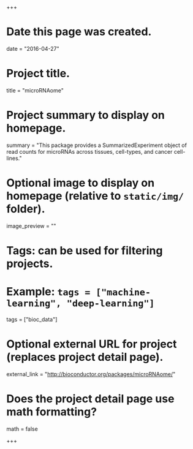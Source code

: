 +++
# Date this page was created.
date = "2016-04-27"

# Project title.
title = "microRNAome"

# Project summary to display on homepage.
summary = "This package provides a SummarizedExperiment object of read counts for microRNAs across tissues, cell-types, and cancer cell-lines."

# Optional image to display on homepage (relative to `static/img/` folder).
image_preview = ""

# Tags: can be used for filtering projects.
# Example: `tags = ["machine-learning", "deep-learning"]`
tags = ["bioc_data"]

# Optional external URL for project (replaces project detail page).
external_link = "http://bioconductor.org/packages/microRNAome/"

# Does the project detail page use math formatting?
math = false

+++

